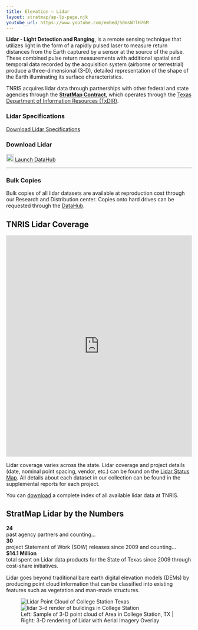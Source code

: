 ```yaml
---
title: Elevation – Lidar
layout: stratmap/ap-lp-page.njk
youtube_url: https://www.youtube.com/embed/50msWTlH76M
---
```


<div class="container-md">
  <div class="row">
    <div class="col-lg-8">
      <p class="lead"><strong>Lidar - Light Detection and Ranging</strong>, is a remote sensing technique that utilizes light in the form of a rapidly pulsed laser to measure return distances from the Earth captured by a sensor at the source of the pulse. These combined pulse return measurements with additional spatial and temporal data recorded by the acquisition system (airborne or terrestrial) produce a three-dimensional (3-D), detailed representation of the shape of the Earth illuminating its surface characteristics.</p>
      <p class="lead"> TNRIS acquires lidar data through partnerships with other federal and state agencies through the <a href="/stratmap/stratmap-contracts"><strong>StratMap Contract</strong></a>, which operates through the <a href="https://dir.texas.gov/">Texas Department of Information Resources (TxDIR)</a>.
      </div>
    <div class="col-lg-4">
      <h3>Lidar Specifications</h3>
      <a class="btn btn-lg btn-success mx-auto d-block" href="https://cdn.tnris.org/documents/state_of_texas_stratmap_lidar_specification_ver_XIII.pdf">Download Lidar Specifications</a>
      <h3>Download Lidar</h3>
      <a class="btn btn-lg btn-tnris mx-auto d-block" href="https://data.tnris.org"><img style="width: 20px; margin-bottom: 0 !important;" src="https://cdn.tnris.org/images/baseline_view_comfy_white_36dp.png"> Launch DataHub</a>
      <hr class="clearfix">
      <h3>Bulk Copies</h3>
      <p>Bulk copies of all lidar datasets are available at reproduction cost through our Research and Distribution center. Copies onto hard drives can be requested through the <a href="https://data.tnris.org">DataHub</a>.</p>
    </div>
    </div>
    <div class="row">
      <div class="col-lg-12">
      <h2>TNRIS Lidar Coverage</h2>
      <iframe title="Lidar coverage" width="100%" height="600" frameborder="0" scrolling="no" marginheight="0" marginwidth="0" title="TNRIS.ORG Lidar Coverage Map" src="https://tnris.maps.arcgis.com/apps/Embed/index.html?webmap=66a83e8e93f54068a16477eb4e9f0e75&extent=-113.8297,23.0056,-85.7047,38.4507&home=true&zoom=true&previewImage=false&scale=true&legend=true&disable_scroll=true&theme=light"></iframe>
      <p>Lidar coverage varies across the state. Lidar coverage and project details (date, nominal point spacing, vendor, etc.) can be found on the <a href="https://arcg.is/1j0G1f0">Lidar Status Map</a>. All details about each dataset in our collection can be found in the supplemental reports for each project.</p>
      <p>You can <a href="https://cdn.tnris.org/data/lidar/tnris-lidar_48_vector.zip">download</a> a complete index of all available lidar data at TNRIS.</p>
    </div>

  </div>
</div>

<section id="stratmap-by-the-numbers" class="lidar-numbers">
  <div class="container-md shadow1">
    <h2>StratMap Lidar by the Numbers</h2>
      <div class="row">
          <div class="col-sm-4">
            <strong>24</strong><br> past agency partners and counting...
          </div>
          <div class="col-sm-4">
            <strong>30</strong><br> project Statement of Work (SOW) releases since 2009 and counting...
          </div>
          <div class="col-sm-4">
            <strong>$14.1 Million</strong><br> total spent on Lidar data products for the State of Texas since 2009 through cost-share initiatives.
          </div>
        </div>
    </div>
</section>

<div class="container-md">
  <p style="margin-top: 15px;">
    Lidar goes beyond traditional bare earth digital elevation models (DEMs) by producing point cloud information that can be classified into existing features such as vegetation and man-made structures.
  </p>
  <figure class="full-article-figure">
    <div id="imageCompare1" class='twentytwenty-container lidar-compare'>
      <img class="img-fluid" src="https://cdn.tnris.org/images/flyover_pointcloud_lidar_sample.jpg" alt="Lidar Point Cloud of College Station Texas">
      <img class="img-fluid" src="https://cdn.tnris.org/images/flyover_render_buildings_lidar_sample.jpg" alt="lidar 3-d render of buildings in College Station">
    </div>
    <figcaption class="text-center">Left: Sample of 3-D point cloud of Area in College Station, TX | Right: 3-D rendering of Lidar with Aerial Imagery Overlay</figcaption>
  </figure>
</div>
